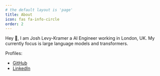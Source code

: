 ```yaml
---
# the default layout is 'page'
title: About
icon: fas fa-info-circle
order: 2
---
```


Hey 👋, I am Josh Levy-Kramer a AI Engineer working in London, UK. My currently focus is large language models and transformers.

Profiles:

* [GitHub](https://github.com/joshlk)
* [LinkedIn](https://www.linkedin.com/in/joshlevykramer)

